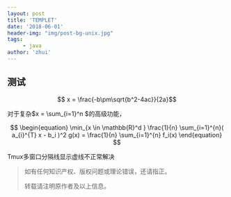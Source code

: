 ```yaml
---
layout: post
title: 'TEMPLET'
date: '2018-06-01'
header-img: "img/post-bg-unix.jpg"
tags:
     - java
author: 'zhui'
---
```


## 测试

$$ x = \frac{-b\pm\sqrt{b^2-4ac}}{2a}$$

对于复杂$x = \sum_{i=1}^n $的高级功能，

$$
\begin{equation}
		\min_{x \in  \mathbb{R}^d }  \frac{1}{n} \sum_{i=1}^{n}( a_{i}^{T} x - b_i )^2
		g(x) = \frac{1}{n} \sum_{i=1}^{n} f_i(x)
\end{equation}
$$

Tmux多窗口分隔线显示虚线不正常解决

> 如有任何知识产权、版权问题或理论错误，还请指正。
>
> 转载请注明原作者及以上信息。

